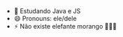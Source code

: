 
<div>
  <img height="180em" scr="https://github-readme-stats.vercel.app/api?username=QueijoQualho&show_icons=true" >
  <img height="180em" scr="https://github-readme-stats.vercel.app/api/top-langs/?username=QueijoQualho&layout=compact" >
</div>

- 🌱 Estudando Java e JS
- 😄 Pronouns: ele/dele
- ⚡ Não existe elefante morango 🚫🐘🍓
